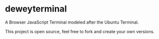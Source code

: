 deweyterminal
=============

A Browser JavaScript Terminal modeled after the Ubuntu Terminal.

This project is open source, feel free to fork and create your own versions.
